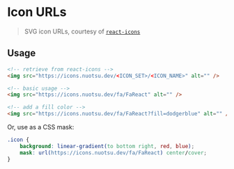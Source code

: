 # Icon URLs

> SVG icon URLs, courtesy of [`react-icons`](https://react-icons.github.io/react-icons/)

## Usage

```html
<!-- retrieve from react-icons -->
<img src="https://icons.nuotsu.dev/<ICON_SET>/<ICON_NAME>" alt="" />

<!-- basic usage -->
<img src="https://icons.nuotsu.dev/fa/FaReact" alt="" />

<!-- add a fill color -->
<img src="https://icons.nuotsu.dev/fa/FaReact?fill=dodgerblue" alt="" />
```

Or, use as a CSS mask:

```css
.icon {
	background: linear-gradient(to bottom right, red, blue);
	mask: url(https://icons.nuotsu.dev/fa/FaReact) center/cover;
}
```
